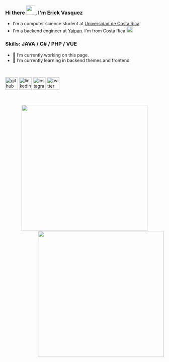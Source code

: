### Hi there <img src="https://github.com/TheDudeThatCode/TheDudeThatCode/blob/master/Assets/Hi.gif" width="29px">, I'm Erick Vasquez
 
- I'm a computer science student at [Universidad de Costa Rica ](https://www.ucr.ac.cr/) 
- I'm a backend engineer at [Yaipan](https://www.yaipan.com/). I'm from Costa Rica <img src="https://cdn.pixabay.com/animation/2022/08/09/03/40/03-40-44-304_512.gif" width="20"/>


### Skills:   JAVA  / C# / PHP / VUE

- 🔭 I’m currently working on this page. 
- 🌱 I’m currently learning in backend themes and frontend

<br>

[<img src='https://cdn.jsdelivr.net/npm/simple-icons@3.0.1/icons/github.svg' alt='github' height='40'>](https://github.com/erickvasm)  [<img src='https://cdn.jsdelivr.net/npm/simple-icons@3.0.1/icons/linkedin.svg' alt='linkedin' height='40'>](https://www.linkedin.com/in/erickvasquezmurillo/)  [<img src='https://cdn.jsdelivr.net/npm/simple-icons@3.0.1/icons/instagram.svg' alt='instagram' height='40'>](https://www.instagram.com/erickvasm/)  [<img src='https://cdn.jsdelivr.net/npm/simple-icons@3.0.1/icons/twitter.svg' alt='twitter' height='40'>](https://twitter.com/erickvasm)  

<br>

<p align="center">
  <img src="https://github-readme-stats.vercel.app/api?username=erickvasm&show_icons=true" width="400"/>
  <img align="right" src="https://github-readme-streak-stats.herokuapp.com/?user=erickvasm&hide_border=false" width="400"/>
</p>
